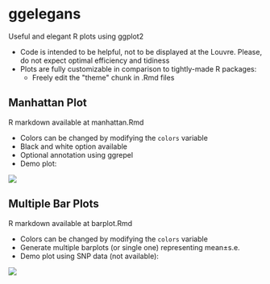 # ggelegans
Useful and elegant R plots using ggplot2  
* Code is intended to be helpful, not to be displayed at the Louvre. Please, do not expect optimal efficiency and tidiness
* Plots are fully customizable in comparison to tightly-made R packages:  
  * Freely edit the "theme" chunk in .Rmd files



## Manhattan Plot
R markdown available at manhattan.Rmd  
* Colors can be changed by modifying the `colors` variable
* Black and white option available
* Optional annotation using ggrepel
* Demo plot:

![](images/manhattan.tiff)


## Multiple Bar Plots
R markdown available at barplot.Rmd  
* Colors can be changed by modifying the `colors` variable
* Generate multiple barplots (or single one) representing mean±s.e.
* Demo plot using SNP data (not available):

![](images/barplot.tiff)
